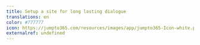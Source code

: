 ```yaml
---
title: Setup a site for long lasting dialogue
translations: en
color: #777777
icon: https://jumpto365.com/resources/images/app/jumpto365-Icon-white.png
externalref: undefined
---
```

  


